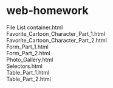 # web-homework

File List
container.html <br/>
Favorite_Cartoon_Character_Part_1.html <br/>
Favorite_Cartoon_Character_Part_2.html <br/>
Form_Part_1.html <br/>
Form_Part_2.html <br/>
Photo_Gallery.html <br/>
Selectors.html <br/>
Table_Part_1.html <br/>
Table_Part_2.html <br/>
